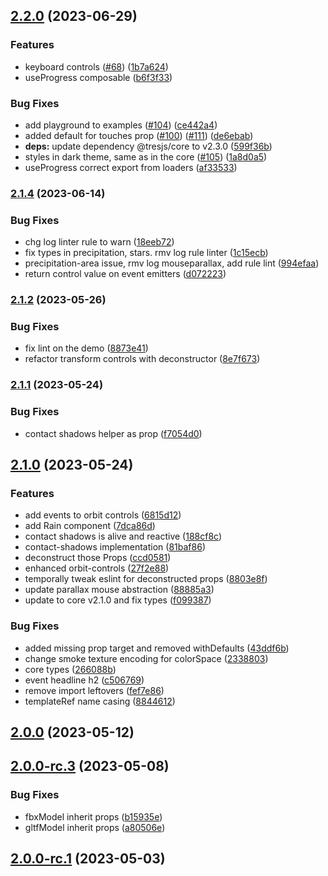

## [2.2.0](https://github.com/Tresjs/cientos/compare/2.1.4...2.2.0) (2023-06-29)


### Features

* keyboard controls ([#68](https://github.com/Tresjs/cientos/issues/68)) ([1b7a624](https://github.com/Tresjs/cientos/commit/1b7a624159db5370c89c9f0fd1f99ed3c6cc6d8a))
* useProgress composable ([b6f3f33](https://github.com/Tresjs/cientos/commit/b6f3f333caa31234a10c89ad0b5edb61410c2a47))


### Bug Fixes

* add playground to examples ([#104](https://github.com/Tresjs/cientos/issues/104)) ([ce442a4](https://github.com/Tresjs/cientos/commit/ce442a44e44d69142f6a0d57c16692a84cf8c915))
* added default for touches prop ([#100](https://github.com/Tresjs/cientos/issues/100)) ([#111](https://github.com/Tresjs/cientos/issues/111)) ([de6ebab](https://github.com/Tresjs/cientos/commit/de6ebab31c833f0ed4676e531a17572c46478177))
* **deps:** update dependency @tresjs/core to v2.3.0 ([599f36b](https://github.com/Tresjs/cientos/commit/599f36b0df72a315f45aa485a78256cfce75c329))
* styles in dark theme, same as in the core ([#105](https://github.com/Tresjs/cientos/issues/105)) ([1a8d0a5](https://github.com/Tresjs/cientos/commit/1a8d0a5b4cb083581c9adfd5dc687f79befc6f8b))
* useProgress correct export from loaders ([af33533](https://github.com/Tresjs/cientos/commit/af335337569eaa5bb33bbc91298dd5482e354423))

### [2.1.4](https://github.com/Tresjs/cientos/compare/2.1.2...2.1.4) (2023-06-14)


### Bug Fixes

* chg log linter rule to warn ([18eeb72](https://github.com/Tresjs/cientos/commit/18eeb72771339ad0c7e6c5d41ceb47caf392ca28))
* fix types in precipitation, stars. rmv log rule linter ([1c15ecb](https://github.com/Tresjs/cientos/commit/1c15ecbe12250d5c1f2f3ef0a347eb8947c77413))
* precipitation-area issue, rmv log mouseparallax, add rule lint ([994efaa](https://github.com/Tresjs/cientos/commit/994efaa3785d3ab02e27f31a2485c37d9f82727f))
* return control value on event emitters ([d072223](https://github.com/Tresjs/cientos/commit/d072223afd055c5e00fa7f608c0a2f1a850b699f))

### [2.1.2](https://github.com/Tresjs/cientos/compare/2.1.1...2.1.2) (2023-05-26)


### Bug Fixes

* fix lint on the demo ([8873e41](https://github.com/Tresjs/cientos/commit/8873e411cbe742532f1a88157f5d41f59253b220))
* refactor transform controls with deconstructor ([8e7f673](https://github.com/Tresjs/cientos/commit/8e7f673f20016148749f3b14af0940a303d27b38))

### [2.1.1](https://github.com/Tresjs/cientos/compare/2.1.0...2.1.1) (2023-05-24)


### Bug Fixes

* contact shadows helper as prop ([f7054d0](https://github.com/Tresjs/cientos/commit/f7054d0d471ad3636841ee625801eaf5950a1225))

## [2.1.0](https://github.com/Tresjs/cientos/compare/2.0.0...2.1.0) (2023-05-24)


### Features

* add events to orbit controls ([6815d12](https://github.com/Tresjs/cientos/commit/6815d126731005d777bb451ba478009407388f5f))
* add Rain component ([7dca86d](https://github.com/Tresjs/cientos/commit/7dca86d11e796fa04da51a9a415fa971880379e6))
* contact shadows is alive and reactive ([188cf8c](https://github.com/Tresjs/cientos/commit/188cf8c4431c857bd8d9c562b36c4dd5816af25e))
* contact-shadows implementation ([81baf86](https://github.com/Tresjs/cientos/commit/81baf8618de9d8dc1e25d0fc9c40671f4255ffbf))
* deconstruct those Props ([ccd0581](https://github.com/Tresjs/cientos/commit/ccd058170b9c83032f616046d36df030df4bb001))
* enhanced orbit-controls ([27f2e88](https://github.com/Tresjs/cientos/commit/27f2e886e8f39a308ce5cc12c9025c155c560b22))
* temporally tweak eslint for deconstructed props ([8803e8f](https://github.com/Tresjs/cientos/commit/8803e8faa74d8dfa5d6df0af661a9d7359c2a913))
* update parallax mouse abstraction ([88885a3](https://github.com/Tresjs/cientos/commit/88885a3a815dfc1b13b2eb7cbec136078f81d48c))
* update to core v2.1.0 and fix types ([f099387](https://github.com/Tresjs/cientos/commit/f099387ff16511632b0fcfc6afac3f774f25f144))


### Bug Fixes

* added missing prop target and removed withDefaults ([43ddf6b](https://github.com/Tresjs/cientos/commit/43ddf6b7c4028fc0184f153070d67f2adee76fb8))
* change smoke texture encoding for colorSpace ([2338803](https://github.com/Tresjs/cientos/commit/23388035bb7b94f3321c1850c5410f59d8ba4d27))
* core types ([266088b](https://github.com/Tresjs/cientos/commit/266088b2a8e29d06e6dbdcc3b4fe40b12b8c8397))
* event headline h2 ([c506769](https://github.com/Tresjs/cientos/commit/c50676956fd98a6b5750a63c0cbbda8b658ba8e3))
* remove import leftovers ([fef7e86](https://github.com/Tresjs/cientos/commit/fef7e861647314845f619213c53608e9e8d505d4))
* templateRef  name casing ([8844612](https://github.com/Tresjs/cientos/commit/8844612e804f87536963d82302ba0858fad48b2b))

## [2.0.0](https://github.com/Tresjs/cientos/compare/2.0.0-rc.3...2.0.0) (2023-05-12)

## [2.0.0-rc.3](https://github.com/Tresjs/cientos/compare/2.0.0-rc.1...2.0.0-rc.3) (2023-05-08)


### Bug Fixes

* fbxModel inherit props ([b15935e](https://github.com/Tresjs/cientos/commit/b15935e6a9d680b7e7159f8057493b7c1befb62f))
* gltfModel inherit props ([a80506e](https://github.com/Tresjs/cientos/commit/a80506e6ce41e98df588e31b0e3f8d08e130cb01))

## [2.0.0-rc.1](https://github.com/Tresjs/cientos/compare/2.0.0-rc.0...2.0.0-rc.1) (2023-05-03)